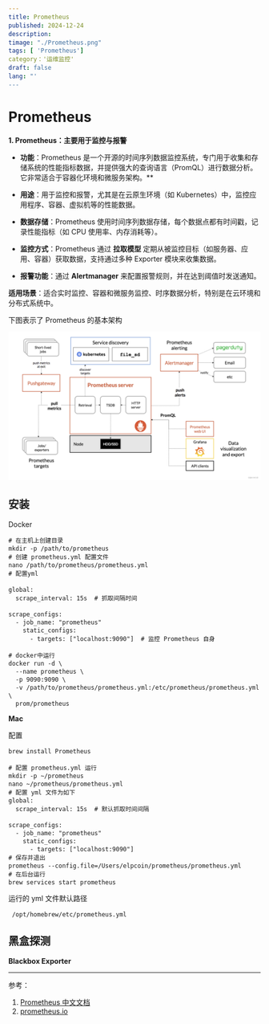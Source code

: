 ```yaml
---
title: Prometheus
published: 2024-12-24
description:
timage: "./Prometheus.png"
tags: [ 'Prometheus']
category：'运维监控'
draft: false
lang: "'
---
```


# Prometheus

**1. Prometheus：主要用于监控与报警**

- **功能**：Prometheus 是一个开源的时间序列数据监控系统，专门用于收集和存储系统的性能指标数据，并提供强大的查询语言（PromQL）进行数据分析。它非常适合于容器化环境和微服务架构。**
- **用途**：用于监控和报警，尤其是在云原生环境（如 Kubernetes）中，监控应用程序、容器、虚拟机等的性能数据。

- **数据存储**：Prometheus 使用时间序列数据存储，每个数据点都有时间戳，记录性能指标（如 CPU 使用率、内存消耗等）。

- **监控方式**：Prometheus 通过 **拉取模型** 定期从被监控目标（如服务器、应用、容器）获取数据，支持通过多种 Exporter 模块来收集数据。

- **报警功能**：通过 **Alertmanager** 来配置报警规则，并在达到阈值时发送通知。

**适用场景**：适合实时监控、容器和微服务监控、时序数据分析，特别是在云环境和分布式系统中。

下图表示了 Prometheus 的基本架构

![Prometheus](./Prometheus.png)



## 安装

Docker

```shell
# 在主机上创建目录
mkdir -p /path/to/prometheus
# 创建 prometheus.yml 配置文件
nano /path/to/prometheus/prometheus.yml
# 配置yml

global:
  scrape_interval: 15s  # 抓取间隔时间

scrape_configs:
  - job_name: "prometheus"
    static_configs:
      - targets: ["localhost:9090"]  # 监控 Prometheus 自身

# docker中运行
docker run -d \
  --name prometheus \
  -p 9090:9090 \
  -v /path/to/prometheus/prometheus.yml:/etc/prometheus/prometheus.yml \
  prom/prometheus
```

**Mac**

配置
```shell
brew install Prometheus

# 配置 prometheus.yml 运行
mkdir -p ~/prometheus
nano ~/prometheus/prometheus.yml
# 配置 yml 文件为如下
global:
  scrape_interval: 15s  # 默认抓取时间间隔

scrape_configs:
  - job_name: "prometheus"
    static_configs:
      - targets: ["localhost:9090"]  
# 保存并退出
prometheus --config.file=/Users/elpcoin/prometheus/prometheus.yml
# 在后台运行
brew services start prometheus
```

运行的 yml 文件默认路径
```shell
 /opt/homebrew/etc/prometheus.yml
```



## 黑盒探测

**Blackbox Exporter**





---

参考：

1. [Prometheus 中文文档](https://www.prometheus.wang)
1. [prometheus.io](https://prometheus.io/docs/introduction/overview/)
